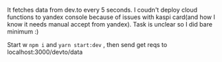 It fetches data from dev.to every 5 seconds. I coudn't deploy cloud functions to yandex console because of issues with kaspi card(and how I know it needs manual accept from yandex). Task is unclear so I did bare minimum :)

Start w `npm i` and `yarn start:dev` , then send get reqs to localhost:3000/devto/data 
